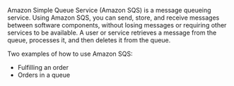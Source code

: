 Amazon Simple Queue Service (Amazon SQS) is a message queueing service. Using Amazon SQS, you can send, store, and receive messages between software components, without losing messages or requiring other services to be available. A user or service retrieves a message from the queue, processes it, and then deletes it from the queue.

Two examples of how to use Amazon SQS:
- Fulfilling an order
- Orders in a queue